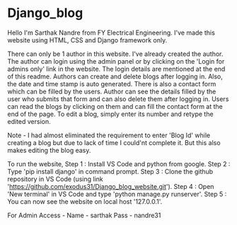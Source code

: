 # Django_blog

Hello I'm Sarthak Nandre from FY Electrical Engineering. I've made this website using HTML, CSS and Django framework only.

There can only be 1 author in this website. I've already created the author. The author can login using the admin panel or by 
clicking on the 'Login for admins only' link in the website. The login details are mentioned at the end of this readme. Authors can create and delete blogs after logging in. Also, the date and time stamp is auto generated. There is also a contact form which can be filled by the users. Author can see the details filled by the user who submits that form and can also delete them after logging in. Users can read the blogs by clicking on them and can fill the contact form at the end of the page. To edit a blog, simply enter its number and retype the edited version.

Note - I had almost eliminated the requirement to enter 'Blog Id' while creating a blog but due to lack of time I could'nt complete it. But this also makes editing the blog easy.

To run the website,
Step 1 : Install VS Code and python from google.
Step 2 : Type 'pip install django' in command prompt.
Step 3 : Clone the github repository in VS Code (using link 'https://github.com/exodus31/Django_blog_website.git').
Step 4 : Open 'New terminal' in VS Code and type 'python manage.py runserver'.
Step 5 : You can now see the website on local host '127.0.0.1'.

For Admin Access -
  Name - sarthak
  Pass - nandre31

